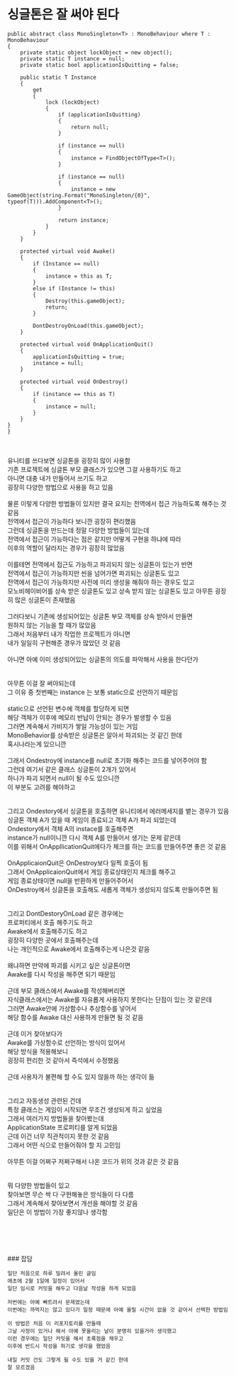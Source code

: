 # 싱글톤은 잘 써야 된다


```
public abstract class MonoSingleton<T> : MonoBehaviour where T : MonoBehaviour
{
    private static object lockObject = new object();
    private static T instance = null;
    private static bool applicationIsQuitting = false;

    public static T Instance
    {
        get
        {
            lock (lockObject)
            {
                if (applicationIsQuitting)
                {
                    return null;
                }

                if (instance == null)
                {
                    instance = FindObjectOfType<T>();
                }

                if (instance == null)
                {
                    instance = new GameObject(string.Format("MonoSingleton/{0}", typeof(T))).AddComponent<T>();
                }

                return instance;
            }
        }
    }

    protected virtual void Awake()
    {
        if (Instance == null)
        {
            instance = this as T;
        }
        else if (Instance != this)
        {
            Destroy(this.gameObject);
            return;
        }

        DontDestroyOnLoad(this.gameObject);
    }

    protected virtual void OnApplicationQuit()
    {
        applicationIsQuitting = true;
        instance = null;
    }

    protected virtual void OnDestroy()
    {
        if (instance == this as T)
        {
            instance = null;
        }
    }
}
}
```

</br>
</br>
유니티를 쓰다보면 싱글톤을 굉장히 많이 사용함</br>
기존 프로젝트에 싱글톤 부모 클래스가 있으면 그걸 사용하기도 하고</br>
아니면 대충 내가 만들어서 쓰기도 하고</br>
굉장히 다양한 방법으로 사용을 하고 있음</br>
</br>
물론 이렇게 다양한 방법들이 있지만 결국 요지는 전역에서 접근 가능하도록 해주는 것 같음</br>
전역에서 접근이 가능하다 보니깐 굉장히 편리했음</br>
그런데 싱글톤을 만드는데 정말 다양한 방법들이 있는데</br>
전역에서 접근이 가능하다는 점은 같지만 어떻게 구현을 하냐에 따라</br>
이후의 역할이 달라지는 경우가 굉장히 많았음</br>
</br>
이를테면 전역에서 접근도 가능하고 파괴되지 않는 싱글톤이 있는가 반면</br>
전역에서 접근이 가능하지만 씬을 넘어가면 파괴되는 싱글톤도 있고</br>
전역에서 접근이 가능하지만 사전에 미리 생성을 해줘야 하는 경우도 있고</br>
모노비헤이비어를 상속 받은 싱글톤도 있고 상속 받지 않는 싱글톤도 있고
아무튼 굉장히 많은 싱글톤이 존재했음</br>
</br>
그러다보니 기존에 생성되어있는 싱글톤 부모 객체를 상속 받아서 만들면</br>
원하지 않는 기능을 할 때가 많았음</br>
그래서 처음부터 내가 작업한 프로젝트가 아니면</br>
내가 일일히 구현해준 경우가 많았던 것 같음</br>
</br>
아니면 아예 이미 생성되어있는 싱글톤의 의도를 파악해서 사용을 한다던가</br>
</br>
</br>
아무튼 이걸 잘 써야되는데</br>
그 이유 중 첫번째는 instance 는 보통 static으로 선언하기 때문임</br>
</br>
static으로 선언된 변수에 객체를 할당하게 되면</br>
해당 객체가 이후에 메모리 반납이 안되는 경우가 발생할 수 있음</br>
그러면 계속해서 가비지가 쌓일 가능성이 있는 거임</br>
MonoBehavior를 상속받은 싱글톤은 알아서 파괴되는 것 같긴 한데</br>
혹시나라는게 있으니깐</br>
</br>
그래서 Ondestroy에 instance를 null로 초기화 해주는 코드를 넣어주어야 함</br>
그런데 여기서 같은 클래스 싱글톤이 2개가 있어서</br>
하나가 파괴 되면서 null이 될 수도 있으니깐</br>
이 부분도 고려를 해야하고</br>
</br>
</br>
그리고 Ondestory에서 싱글톤을 호출하면 유니티에서 에러메세지를 뱉는 경우가 있음</br>
싱글톤 객체 A가 있을 때 게임이 종료되고 객체 A가 파괴 되었는데</br>
Ondestory에서 객체 A의 instace를 호출해주면</br>
instance가 null이니깐 다시 객체 A를 만들어서 생기는 문제 같은데</br>
이를 위해서 OnAppllicationQuit에다가 체크를 하는 코드를 만들어주면 좋은 것 같음</br>
</br>
OnApplicaionQuit은 OnDestroy보다 일찍 호출이 됨</br>
그래서 OnApplicaionQuit에서 게임 종료상태인지 체크를 해주고</br>
게임 종료상태이면 null을 반환하게 만들어주어서</br>
OnDestroy에서 싱글톤을 호출해도 새롭게 객체가 생성되지 않도록 만들어주면 됨</br>
</br>
</br>
그리고 DontDestoryOnLoad 같은 경우에는 </br>
프로퍼티에서 호출 해주기도 하고</br>
Awake에서 호출해주기도 하고</br>
굉장히 다양한 곳에서 호출해주는데</br>
나는 개인적으로 Awake에서 호출해주는게 나은것 같음</br>
</br>
왜냐하면 만약에 파괴를 시키고 싶은 싱글톤이면</br>
Awake를 다시 작성을 해주면 되기 때문임</br>
</br>
근데 부모 클래스에서 Awake를 작성해버리면</br>
자식클래스에서는 Awake를 자유롭게 사용하지 못한다는 단점이 있는 것 같은데</br>
그러면 Awake안에 가상함수나 추상함수를 넣어서</br>
해당 함수를 Awake 대신 사용하게 만들면 될 것 같음</br>
</br>
근데 이거 찾아보다가</br>
Awake를 가상함수로 선언하는 방식이 있어서</br>
해당 방식을 적용해보니</br>
굉장히 편리한 것 같아서 즉석에서 수정했음</br>
</br>
근데 사용자가 불편해 할 수도 있지 않을까 하는 생각이 듦</br>
</br>
</br>
그리고 자동생성 관련된 건데</br>
특정 클래스는 게임이 시작되면 무조건 생성되게 하고 싶었음</br>
그래서 여러가지 방법들을 찾아봤는데</br>
ApplicationState 프로퍼티를 알게 되었음</br>
근데 이건 너무 직관적이지 못한 것 같음</br>
그래서 어떤 식으로 만들어줘야 할 지 고민임</br>
</br>
아무튼 이걸 어쩌구 저쩌구해서 나온 코드가 위의 것과 같은 것 같음</br>
</br>
</br>
뭐 다양한 방법들이 있고</br>
찾아보면 무슨 싹 다 구현해놓은 방식들이 다 다름</br>
그래서 계속해서 찾아보면서 개선을 해야할 것 같음</br>
일단은 이 방법이 가장 좋지않나 생각함</br>
</br>
</br>
</br>
</br>
</br>
### 잡담

```
일단 처음으로 하루 밀려서 올린 글임
애초에 2월 1일에 일정이 있어서
일단 임시로 커밋을 해두고 다음날 작성을 하게 되었음

저번에는 아예 빠트려서 문제였는데
이번에는 까먹지는 않고 있다가 일정 때문에 아예 올릴 시간이 없을 것 같아서 선택한 방법임

이 방법은 처음 이 리포지토리를 만들때
그날 사정이 있거나 해서 아예 못올리는 날이 분명히 있을거라 생각했고
이런 경우에는 일단 커밋을 해서 초록점을 채우고
이후에 반드시 작성을 하기로 생각을 했었음

내일 커밋 건도 그렇게 될 수도 있을 거 같긴 한데
잘 모르겠음
```